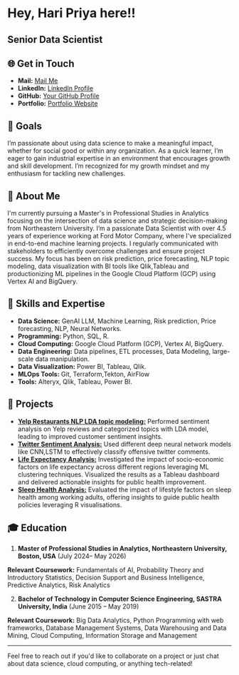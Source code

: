 # Hey, Hari Priya here!!

## Senior Data Scientist

## 🌐 Get in Touch

- **Mail:** [Mail Me](mailto:ramamoorthy.h@northeastern.edu)
- **LinkedIn:** [LinkedIn Profile](https://www.linkedin.com/in/haripriya-ram-791595154/)
- **GitHub:** [Your GitHub Profile](https://github.com/Haripriya9851)
- **Portfolio:** [Portfolio Website](https://github.com/Haripriya9851/Haripriya9851/edit/main/README.md)

## 🎯 Goals

I’m passionate about using data science to make a meaningful impact, whether for social good or within any organization. As a quick learner, I’m eager to gain industrial expertise in an environment that encourages growth and skill development. I’m recognized for my growth mindset and my enthusiasm for tackling new challenges.

## 👋 About Me

I'm currently pursuing a Master's in Professional Studies in Analytics focusing on the intersection of data science and strategic decision-making from Northeastern University. I’m a passionate Data Scientist with over 4.5 years of experience working at Ford Motor Company, where I've specialized in end-to-end machine learning projects. I regularly communicated with stakeholders to efficiently overcome challenges and ensure project success. My focus has been on risk prediction, price forecasting, NLP topic modeling, data visualization with BI tools like Qlik,Tableau and productionizing ML pipelines in the Google Cloud Platform (GCP) using Vertex AI and BigQuery. 

## 🌟 Skills and Expertise

- **Data Science:** GenAI LLM, Machine Learning, Risk prediction, Price forecasting, NLP, Neural Networks.
- **Programming:** Python, SQL, R.
- **Cloud Computing:** Google Cloud Platform (GCP), Vertex AI, BigQuery.
- **Data Engineering:** Data pipelines, ETL processes, Data Modeling, large-scale data manipulation.
- **Data Visualization:** Power BI, Tableau, Qlik.
- **MLOps Tools:** Git, Terraform,Tekton, AirFlow
- **Tools:** Alteryx, Qlik, Tableau, Power BI.

## 🚀 Projects

- [**Yelp Restaurants NLP LDA topic modeling:**](https://github.com/Haripriya9851/Yelp-Restaurants-Topic-Modelling---NLP) Performed sentiment analysis on Yelp reviews and categorized topics with LDA model, leading to improved customer sentiment insights.
- [**Twitter Sentiment Analysis:**](https://github.com/Haripriya9851/Twitter-Sentiment-Analysis) Used different deep neural network models like CNN,LSTM to effectively classify offensive twitter comments.
- [**Life Expectancy Analysis:**](https://github.com/Haripriya9851/Global-Life-Expectancy-Analysis-2000-2019-Insights-from-World-Bank-Data) Investigated the impact of socio-economic factors on life expectancy across different regions leveraging ML clustering techniques. Visualized the results as a Tableau dashboard and delivered actionable insights for public health improvement.
- [**Sleep Health Analysis:**](https://github.com/Haripriya9851/Impact-of-Physical-Lifestyle-factors-on-Sleep-Health) Evaluated the impact of lifestyle factors on sleep health among working adults, offering insights to guide public health policies leveraging R visualisations.

## 🎓 Education

1. **Master of Professional Studies in Analytics, Northeastern University, Boston, USA** (July 2024– May 2026)

**Relevant Coursework:** Fundamentals of AI, Probability Theory and Introductory Statistics, Decision Support and Business Intelligence, Predictive Analytics, Risk Analytics

2. **Bachelor of Technology in Computer Science Engineering, SASTRA University, India**    	                    (June 2015 – May 2019) 

**Relevant Coursework:** Big Data Analytics, Python Programming with web frameworks, Database Management Systems, Data Warehousing and Data Mining, Cloud Computing, Information Storage and Management

---

Feel free to reach out if you'd like to collaborate on a project or just chat about data science, cloud computing, or anything tech-related!
